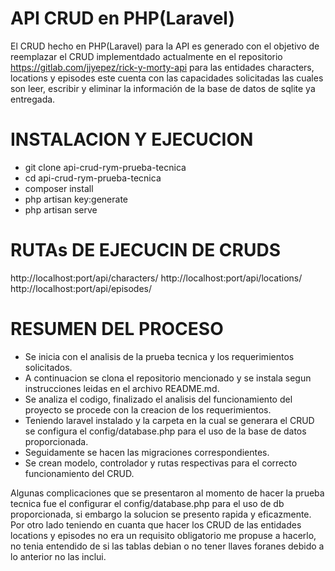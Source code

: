 # API CRUD en PHP(Laravel)

El CRUD hecho en PHP(Laravel) para la API es generado con el objetivo de reemplazar el CRUD implementdado actualmente en el repositorio https://gitlab.com/jjyepez/rick-y-morty-api para las entidades characters, locations y episodes este cuenta con las capacidades solicitadas las cuales son leer, escribir y eliminar la información de la base de datos de sqlite ya entregada.

# INSTALACION Y EJECUCION

- git clone api-crud-rym-prueba-tecnica
- cd api-crud-rym-prueba-tecnica 
- composer install
- php artisan key:generate
- php artisan serve


# RUTAs DE EJECUCIN DE CRUDS

http://localhost:port/api/characters/
http://localhost:port/api/locations/
http://localhost:port/api/episodes/


# RESUMEN DEL PROCESO

- Se inicia con el analisis de la prueba tecnica y los requerimientos solicitados.
- A continuacion se clona el repositorio mencionado y se instala segun instrucciones leidas en el archivo README.md.
- Se analiza el codigo, finalizado el analisis del funcionamiento del proyecto se procede con la creacion de los    requerimientos.
- Teniendo laravel instalado y la carpeta en la cual se generara el CRUD se configura el config/database.php para el uso de la base de datos proporcionada.
- Seguidamente se hacen las migraciones correspondientes.
- Se crean modelo, controlador y rutas respectivas para el correcto funcionamiento del CRUD.

Algunas complicaciones que se presentaron al momento de hacer la prueba tecnica fue el configurar el config/database.php para el uso de db proporcionada, si embargo la solucion se presento rapida y eficazmente. Por otro lado teniendo en cuanta que hacer los CRUD de las entidades locations y episodes no era un requisito obligatorio me propuse a hacerlo, no tenia entendido de si las tablas debian o no tener llaves foranes debido a lo anterior no las inclui.



   

